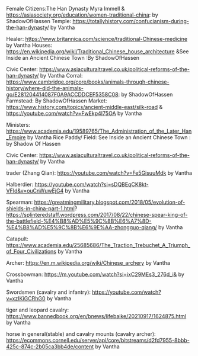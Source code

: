 Female Citizens:The Han Dynasty Myra Immell & https://asiasociety.org/education/women-traditional-china: by ShadowOfHassen
Temple: https://totallyhistory.com/confucianism-during-the-han-dynasty/ by Vantha

Healer: https://www.britannica.com/science/traditional-Chinese-medicine by Vantha
Houses: https://en.wikipedia.org/wiki/Traditional_Chinese_house_architecture &See Inside an Ancient Chinese Town  :By ShadowOfHassen 


Civic Center: https://www.asiaculturaltravel.co.uk/political-reforms-of-the-han-dynasty/ by Vantha
Corral: https://www.cambridge.org/core/books/animals-through-chinese-history/where-did-the-animals-go/E281204414087F0A9ACCDDCEF5358C08: by ShadowOfHassen
Farmstead: By ShadowOfHassen
Market: https://www.history.com/topics/ancient-middle-east/silk-road & https://youtube.com/watch?v=FwEkp4I75OA by Vantha

Ministers: https://www.academia.edu/19589765/The_Administration_of_the_Later_Han_Empire by Vantha
Rice Paddy/ Field: See Inside an Ancient Chinese Town  : by Shadow Of Hassen

Civic Center: https://www.asiaculturaltravel.co.uk/political-reforms-of-the-han-dynasty/ by Vantha


trader (Zhang Qian): https://youtube.com/watch?v=Fe5GisuuMdk by Vantha


Halberdier:
https://youtube.com/watch?si=sDQBEqCK8kt-VFId&v=ouCnWuwEjG4 by Vantha

Spearman: https://greatmingmilitary.blogspot.com/2018/05/evolution-of-shields-in-china-part-1.html?
https://splinteredstaff.wordpress.com/2017/08/22/chinese-spear-king-of-the-battlefield-%E4%B8%AD%E5%9C%8B%E6%A7%8D-%E4%B8%AD%E5%9C%8B%E6%9E%AA-zhongguo-qiang/ by Vantha

Catapult: https://www.academia.edu/25685686/The_Traction_Trebuchet_A_Triumph_of_Four_Civilizations by Vantha



Archer: https://en.m.wikipedia.org/wiki/Chinese_archery by Vantha

Crossbowman: https://m.youtube.com/watch?si=ixC29MEs3_276d_i& by Vantha




Swordsmen (cavalry and infantry): https://youtube.com/watch?v=xzIKiGCRhG0 by Vantha





tiger and leopard cavalry: https://www.bannedbook.org/en/bnews/lifebaike/20210917/1624875.html by Vantha

horse in general(stable) and cavalry mounts (cavalry archer): https://ecommons.cornell.edu/server/api/core/bitstreams/d2fd7955-8bbb-425c-874c-2b05ca3bb4de/content by Vantha



